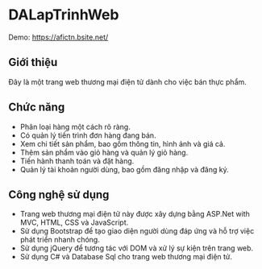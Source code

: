 # DALapTrinhWeb

Demo: https://afictn.bsite.net/

## Giới thiệu

Đây là một trang web thương mại điện tử dành cho việc bán thực phẩm.

## Chức năng

- Phân loại hàng một cách rõ ràng.
- Có quản lý tiến trình đơn hàng đang bán.
- Xem chi tiết sản phẩm, bao gồm thông tin, hình ảnh và giá cả.
- Thêm sản phẩm vào giỏ hàng và quản lý giỏ hàng.
- Tiến hành thanh toán và đặt hàng.
- Quản lý tài khoản người dùng, bao gồm đăng nhập và đăng ký.

## Công nghệ sử dụng

- Trang web thương mại điện tử này được xây dựng bằng ASP.Net with MVC, HTML, CSS và JavaScript.
- Sử dụng Bootstrap để tạo giao diện người dùng đáp ứng và hỗ trợ việc phát triển nhanh chóng.
- Sử dụng jQuery để tương tác với DOM và xử lý sự kiện trên trang web.
- Sử dụng C# và Database Sql cho trang web thương mại điện tử.

